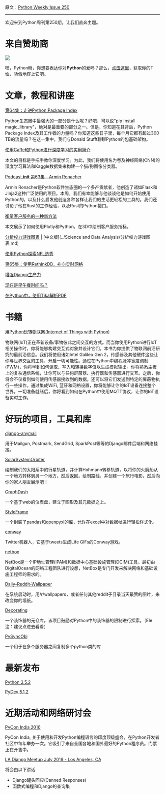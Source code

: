 原文：[Python Weekly Issue 250](http://us2.campaign-archive1.com/?u=e2e180baf855ac797ef407fc7&id=51a269baf9&e=148158c7b4)

---

欢迎来到Python周刊第250期。让我们直奔主题。

# 来自赞助商

 
[![](https://gallery.mailchimp.com/e2e180baf855ac797ef407fc7/images/6a426b27-541e-4bd7-b621-23ccdc662301.jpg)](http://www.amazon.com/gp/product/B0185367JQ/ref=as_li_tl?ie=UTF8&amp;camp=1789&amp;creative=390957&amp;creativeASIN=B0185367JQ&amp;linkCode=as2&amp;tag=mymerch-20&amp;linkId=OLIXWD4WZ5X6FFHD)

嘿，Python粉，你想要表达你对**Python**的爱吗？那么，[点击这里](http://www.amazon.com/gp/product/B0185367JQ/ref=as_li_tl?ie=UTF8&amp;camp=1789&amp;creative=390957&amp;creativeASIN=B0185367JQ&amp;linkCode=as2&amp;tag=mymerch-20&amp;linkId=OLIXWD4WZ5X6FFHD)，获取你的T恤，骄傲地穿上它吧。


# 文章，教程和讲座

[第64集：走进Python Package Index](https://talkpython.fm/episodes/show/64/inside-the-python-package-index)

Python生态圈中最强大的一部分是什么呢？好吧，可以说"pip install magic_library"，绝对是最重要的部分之一。但是，你知道在其背后，Python Package Index及其工作者的力量吗？你知道这些日子里，每个月它都有超过300 TB的流量吗？在这一集中，我们与Donald Stufft聊聊Python的包基础架构。

[使用Caffe和Python进行深度学习的实用简介](http://adilmoujahid.com/posts/2016/06/introduction-deep-learning-python-caffe/)

本文的目标是手把手教你深度学习。为此，我们将使用名为卷及神经网络(CNN)的深度学习算法和Kaggle数据集来构建一个猫/狗图像分类器。

[Podcast.__init__ 第63集 - Armin Ronacher](http://pythonpodcast.com/armin-ronacher.html)

Armin Ronacher是Python软件生态圈的一个多产贡献者，他创造了诸如Flask和Jinja2这种广泛使用的项目。本周，我们有幸能够与他谈谈他是如何开始使用Python的，以及什么启发他创造各种各样让我们的生活更轻松的工具的。我们还讨论了他在Rust的工作经验，以及Rust的Python接口。

[衡量客户服务的一种新方法](https://blog.modeanalytics.com/measure-customer-service-with-python/)

本文展示了如何使用Plotly和Python，在3D中绘制客户服务指标。

[分析权力游戏图表](http://www.lyonwj.com/2016/06/26/graph-of-thrones-neo4j-social-network-analysis/) | [中文版](../Science and Data Analysis/分析权力游戏图表.md)

[使用Python探索NFL选秀](http://savvastjortjoglou.com/nfl-draft.html)

[第65集：使用RethinkDB，扑向实时网络](https://talkpython.fm/episodes/show/65/jump-on-the-real-time-web-with-rethinkdb)

[增强Django生产力](https://medium.com/eshares-engineering/supercharging-django-productivity-at-eshares-8dbf9042825e)

[现在是早午餐时间吗？](https://medium.com/swlh/is-it-brunch-time-ffe3adf485d8)

[在Python中，使用Tika解析PDF](https://cbrownley.wordpress.com/2016/06/26/parsing-pdfs-in-python-with-tika/)


# 书籍

[用Python玩转物联网(Internet of Things with Python)](http://amzn.to/29qHLyh) 

物联网(IoT)正在革新设备/事物彼此之间交互的方式。而当你使用Python进行IoT相关操作时，你将能够构建交互式对象并设计它们。本书为你提供了物联网前沿研究的最前沿信息。我们将使用诸如Intel Galileo Gen 2，传感器及其他硬件这些让你与世界交互的工具，开启一切可能性。通过在Python中编程脉冲宽度调制(PWM)，你将学到如何读取、写入和转换数字值以生成模拟输出。你将熟悉主板上的复杂通信系统，让你可以与任何屏蔽器、执行器和传感器进行交互。之后，你将会不仅看到如何使用传感器接收到的数据，还可以将它们发送到特定的屏蔽物执行一些操作。通过集成WiFi, 蓝牙和网络设置，你将能够让你的IoT设备连接整个世界。一切准备就绪后，你将看到如何在Python中使用MQTT协议，让你的IoT设备实时工作。


# 好玩的项目，工具和库

[django-anymail](https://github.com/anymail/django-anymail)

用于Mailgun, Postmark, SendGrid, SparkPost等等的Django邮件后端和网络挂接。

[SolarSystemOrbiter](https://github.com/madoee/SolarSystemOrbiter)

绘制我们的太阳系中的行星轨道，并计算Hohmann转移轨道，以将你的火箭船从一个地方转移到另一个地方，然后返回。绘制路线，并创建一个旅行电影，然后向你的家人朋友展示吧！

[GraphDash](https://github.com/AmadeusITGroup/GraphDash)

一个基于web的仪表盘，建立于图形及其元数据之上。

[StyleFrame](https://github.com/DeepSpace2/StyleFrame)

一个封装了pandas和openpyxl的库，允许在excel中对数据帧进行轻松样式化。

[conway](https://github.com/avyfain/conway)

Twitter机器人，它基于tweets生成Life GIFs的Conway游戏。

[netbox](https://github.com/digitalocean/netbox)

NetBox是一个IP地址管理(IPAM)和数据中心基础设施管理(DCIM)工具。最初由DigitalOcean的网络工程团队进行设想，NetBox是专门开发来解决网络和基础设施工程师的需求的。

[Daily-Reddit-Wallpaper](https://github.com/ssimunic/Daily-Reddit-Wallpaper)

在系统启动时，用/r/wallpapers，或者任何其他reddit子目录当天最赞的图片，来改变你的墙纸。

[Decorating](https://github.com/ryukinix/decorating)

一个装饰器的元仓库。该项目鼓励对Python中的装饰器的限制进行探索。（Ele注：建议点进去看看）

[PySyncObj](https://github.com/bakwc/PySyncObj)

一个用于在多个服务器之间复制多个python类的库


# 最新发布

[Python 3.5.2](https://www.python.org/downloads/release/python-352/)

[PyDev 5.1.2](http://pydev.blogspot.com/2016/06/pydev-512-pytest-integration.html)


# 近期活动和网络研讨会

[PyCon India 2016](https://in.explara.com/e/pycon-india-2016)

PyCon India, 关于使用和开发Python编程语言的印度顶级盛会，在Python开发者社区中每年举办一次。它吸引了来自全国各地和国外最好的Python程序员。门票正在开售中。

[LA Django Meetup July 2016 - Los Angeles, CA](http://www.meetup.com/ladjango/events/231319811/)

将会由以下讲话

*   Django罐头回应(Canned Responses)
*   函数式编程和Django的查询集
